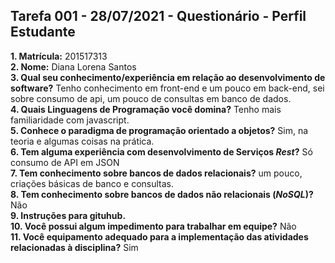 ## Tarefa 001 - 28/07/2021 - Questionário - Perfil Estudante

**1. Matrícula:** 201517313  
**2. Nome:** Diana Lorena Santos  
**3. Qual seu conhecimento/experiência em relação ao desenvolvimento de software?** Tenho conhecimento em front-end e um pouco em back-end, sei sobre consumo de api, um pouco de consultas em banco de dados.  
**4. Quais Linguagens de Programação você domina?** Tenho mais familiaridade com javascript.  
**5. Conhece o paradigma de programação orientado a objetos?** Sim, na teoria e algumas coisas na prática.  
**6. Tem alguma experiência com desenvolvimento de Serviços _Rest_?**
Só consumo de API em JSON  
**7. Tem conhecimento sobre bancos de dados relacionais?** um pouco, criações básicas de banco e consultas.  
**8. Tem conhecimento sobre bancos de dados não relacionais (_NoSQL_)?** Não  
**9. Instruções para gituhub.**  
**10. Você possui algum impedimento para trabalhar em equipe?** Não  
**11. Você equipamento adequado para a implementação das atividades relacionadas à disciplina?** Sim  

